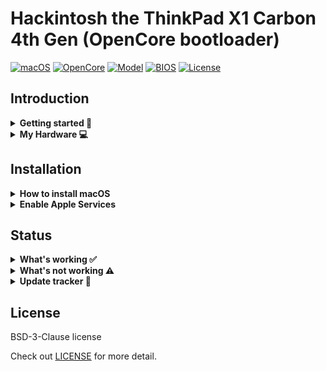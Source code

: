 # Hackintosh the ThinkPad X1 Carbon 4th Gen (OpenCore bootloader)

[![macOS](https://img.shields.io/badge/macOS-Big_Sur_11.7.7-blueviolet)](https://developer.apple.com/documentation/macos-release-notes)
[![OpenCore](https://img.shields.io/badge/OpenCore-0.9.2-12AED6)](https://github.com/acidanthera/OpenCorePkg)
[![Model](https://img.shields.io/badge/Model-20FB*/20FC*-yellow)](https://psref.lenovo.com/Product/ThinkPad/ThinkPad_X1_Carbon_4th_Gen)
[![BIOS](https://img.shields.io/badge/BIOS-1.56-blue)](https://pcsupport.lenovo.com/hu/en/products/laptops-and-netbooks/thinkpad-x-series-laptops/thinkpad-x1-carbon-type-20fb-20fc/20fb/downloads/driver-list/component?name=BIOS%2FUEFI)
[![License](https://img.shields.io/badge/License-BSD_3-purple)](/LICENSE)

## Introduction

<details>  
<summary><strong>Getting started 📖</strong></summary>
</br>

**Meet the Bootloader:**

- [Why OpenCore](https://dortania.github.io/OpenCore-Install-Guide/why-oc.html)
- Dortania's [website](https://dortania.github.io)

**Recommended tools:**

- [OpenCore Configurator](https://mackie100projects.altervista.org/download-opencore-configurator/)
- Cross-platform GUI management tools for OpenCore [OCAT](https://github.com/ic005k/OCAuxiliaryTools)
- Py script that uses acidanthera's macserial to generate SMBIOS [GenSMBIOS](https://github.com/corpnewt/GenSMBIOS)
- The Swiss army knife of vanilla Hackintoshing [Hackintool](https://github.com/benbaker76/Hackintool)

**Resources**

- [OpenCore](https://github.com/acidanthera/OpenCorePkg)

</details>

<details>  
<summary><strong>My Hardware 💻</strong></summary>
</br>

| Model            | Thinkpad X1 Carbon Gen 4                                                                                   |
| :--------------- | :--------------------------------------------------------------------------------------------------------- |
| Processor        | Intel Core i5-6200U @ 2.30GHz                                                                              |
| Graphics         | Integrated Intel HD Graphics 520                                                                           |
| Memory           | 8GB Soldered 1866MHz DDR3, dual-channel                                                                    |
| Display          | 14" Full HD (1920x1080) IPS, non-touch                                                                     |
| Storage          | Lexar NM620 512GB M.2 PCIe NVMe SSD                                                                        |
| Ethernet         | Intel Ethernet Connection I219-LM (Jacksonville)                                                           |
| WLAN + Bluetooth | 11ac+BT, Intel® Dual Band Wireless-AC 8260NGW, 2x2 card                                                    |
| Camera           | HD720p resolution, low light sensitive, fixed focus                                                        |
| Audio support    | HD Audio, Conexant CX11852 codec, stereo speakers 1Wx2, dual array microphone, combo audio/microphone jack |
| Keyboard         | 6-row, JIS, spill-resistant, multimedia Fn keys, LED backlight                                             |
| Battery          | Integrated Lithium Polymer 4-cell (52Wh)                                                                   |

</details>

## Installation

<details>  
<summary><strong>How to install macOS</strong></summary>
</br>

1. [Create an installation media](https://dortania.github.io/OpenCore-Install-Guide/installer-guide/#making-the-installer)
2. Download the [latest EFI folder](https://github.com/pichayakorn/thinkpad-x1c4-opencore/releases) and copy it into the EFI partition
3. Change your BIOS settings according to the table below
4. Boot from the USB installer (press `F12` to choose boot volume) and [start the installation process](https://dortania.github.io/OpenCore-Install-Guide/installation/installation-process.html#booting-the-opencore-usb)

| Menu     |                   |                                 | Setting     |
| :------- | :---------------- | :------------------------------ | :---------- |
| Config   | USB               | UEFI BIOS Support               | `Enable `   |
|          | Power             | Intel SpeedStep Technology      | `Enable `   |
|          |                   | CPU Power Management            | `Enable `   |
|          | CPU               | Hyper-Threading Technology      | `Enable `   |
| Security | Security Chip     |                                 | `Disable `  |
|          | Memory Protection | Execution Prevention            | `Enable `   |
|          | Virtualization    | Intel Virtualization Technology | `Enable `   |
|          |                   | Intel VT-d Feature              | `Enable `   |
|          | Anti-Theft        | Computrace                      | `Disable `  |
|          | Secure Boot       |                                 | `Disable `  |
|          | Intel SGX         |                                 | `Disable `  |
|          | Device Guard      |                                 | `Disable `  |
| Startup  | UEFI/Legacy Boot  |                                 | `UEFI Only` |
|          | CSM Support       |                                 | `No`        |
|          | Boot Mode         |                                 | `Quick`     |

5. After fresh install, don't forget to replace downloaded `EFI` to fresh install `EFI` partition.

</details>

<details>  
<summary><strong>Enable Apple Services</strong></summary>
</br>

1. Run the following script in Terminal.

```sh
git clone https://github.com/corpnewt/GenSMBIOS && cd GenSMBIOS && chmod +x GenSMBIOS.command && ./GenSMBIOS.command
```

2. Type `1` for Install/Update MacSerial.
3. Type `2` ans select where the config.plist is located, `/EFI/OC/Config.plist`.
4. Type `3` to Generate SMBIOS, then press ENTER.
5. Type `MacbookPro13,1 5`, then press ENTER.

```diff
<key>PlatformInfo</key>
<dict>
   <key>Generic</key>
   <array>
      </dict>
         <key>AdviseFeatures</key>
         <true/>
         <key>MaxBIOSVersion</key>
         <false/>
         <key>SystemMemoryStatus</key>
         <string>Auto</string>
         <key>MLB</key>
+        <string>M0000000000000001</string>
         <key>ProcessorType</key>
         <integer>0</integer>
         <key>ROM</key>
         <data>ESIzRFVm</data>
         <key>SpoofVendor</key>
         <true/>
         <key>SystemProductName</key>
         <string>MacBookPro13,1</string>
         <key>SystemSerialNumber</key>
+        <string>W00000000001</string>
         <key>SystemUUID</key>
+        <string>00000000-0000-0000-0000-000000000000</string>
      </dict>
   </array>
</dict>
```

6. Save and reboot the system

</details>

## Status

<details>  
<summary><strong>What's working ✅</strong></summary>
</br>

- [x] CPU Power Management `~1W on IDLE`
- [x] Intel HD 520 Graphics `incuding graphics acceleration`
- [x] USB ports
- [x] Internal camera `working fine on FaceTime, Skype, Zoom and others`
- [x] Sleep / Wake / Shutdown / Reboot
- [x] Onelink+ Port with Intel Gigabit Ethernet support
- [x] Wifi, Bluetooth, Airdrop, Handoff, Continuity, Sidecar wireless `some functionalities may be buggy or broken on Intel WLAN cards`
- [x] iMessage, FaceTime, App Store, iTunes Store `Please generate your own SMBIOS`
- [x] Speakers and headphones combo jack
- [x] Battery management
- [x] Keyboard map and hotkeys with [YogaSMC](https://github.com/zhen-zen/YogaSMC)
- [x] Trackpad, Trackpoint and physical buttons `all macOS gestures working thanks to VoodooRMI`
- [x] SIP and FileVault 2 can be turned on
- [x] HDMI `with digital audio passthrough`
- [x] MiniDP
- [x] Micro SD Card Reader `slow r/w speed but works`

</details>

<details>  
<summary><strong>What's not working ⚠️</strong></summary>
</br>

- [ ] Safari DRM `Use Chromium engine to watch Apple TV+, Amazon Prime Video, Netflix and others`
- [ ] WWAN (needs to be implemented)
- [ ] Fingerprint Reader

</details>

<details>  
<summary><strong>Update tracker 🔄</strong></summary>
</br>

| Kext                                                                                           | Current |
| :--------------------------------------------------------------------------------------------- | :------ |
| [Lilu](https://github.com/acidanthera/Lilu/releases)                                           | 1.6.5   |
| [AppleALC](https://github.com/acidanthera/AppleALC/releases)                                   | 1.8.2   |
| [AirportItlwm](https://github.com/OpenIntelWireless/itlwm/releases)                            | 2.1.0   |
| [IntelBluetoothFirmware](https://github.com/OpenIntelWireless/IntelBluetoothFirmware/releases) | 2.2.0   |
| [IntelBluetoothInjector](https://github.com/OpenIntelWireless/IntelBluetoothFirmware/releases) | 2.2.0   |
| [VirtualSMC](https://github.com/acidanthera/VirtualSMC/releases)                               | 1.3.1   |
| [AirportBrcmFixup](https://github.com/acidanthera/AirportBrcmFixup/releases)                   | 2.1.7   |
| [AirportE2200Ethernet](https://github.com/Mieze/AtherosE2200Ethernet/releases)                 | 2.2.2   |
| [BrightnessKeys](https://github.com/acidanthera/BrightnessKeys/releases)                       | 1.0.3   |
| [ECEnabler](https://github.com/1Revenger1/ECEnabler/releases)                                  | 1.0.3   |
| [IntelMausi](https://github.com/acidanthera/IntelMausi/releases)                               | 1.0.7   |
| [RealtekRTL8111](https://github.com/Mieze/RTL8111_driver_for_OS_X/releases)                    | 2.4.2   |
| [RestrictEvents](https://github.com/acidanthera/RestrictEvents/releases)                       | 1.1.1   |
| [USBInjectAll](https://github.com/RehabMan/OS-X-USB-Inject-All)                                | 0.8.0   |
| [VoodooPS2Controller](https://github.com/acidanthera/VoodooPS2/releases)                       | 2.2.5   |
| [WhateverGreen](https://github.com/acidanthera/WhateverGreen/releases)                         | 1.6.4   |

</details>

## License

BSD-3-Clause license

Check out [LICENSE](/LICENSE) for more detail.
